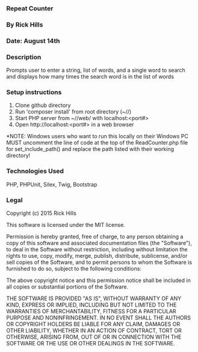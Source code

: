### Repeat Counter
### By Rick Hills
### Date: August 14th
### Description
Prompts user to enter a string, list of words, and a single word to search and displays how many times the search word is in the list of words  

### Setup instructions
1. Clone github directory
2. Run 'composer install' from root directory (~/<directory name>/)
3. Start PHP server from ~/<root>/web/ with localhost:<port#>
4. Open http://localhost:<port#> in a web browser

*NOTE: Windows users who want to run this locally on their Windows PC MUST uncomment the line of code at the top of the ReadCounter.php file for set_include_path() and replace the path listed with their working directory!

### Technologies Used

PHP, PHPUnit, Silex, Twig, Bootstrap

### Legal

Copyright (c) 2015 Rick Hills

This software is licensed under the MIT license.

Permission is hereby granted, free of charge, to any person obtaining a copy
of this software and associated documentation files (the "Software"), to deal
in the Software without restriction, including without limitation the rights
to use, copy, modify, merge, publish, distribute, sublicense, and/or sell
copies of the Software, and to permit persons to whom the Software is
furnished to do so, subject to the following conditions:

The above copyright notice and this permission notice shall be included in
all copies or substantial portions of the Software.

THE SOFTWARE IS PROVIDED "AS IS", WITHOUT WARRANTY OF ANY KIND, EXPRESS OR
IMPLIED, INCLUDING BUT NOT LIMITED TO THE WARRANTIES OF MERCHANTABILITY,
FITNESS FOR A PARTICULAR PURPOSE AND NONINFRINGEMENT. IN NO EVENT SHALL THE
AUTHORS OR COPYRIGHT HOLDERS BE LIABLE FOR ANY CLAIM, DAMAGES OR OTHER
LIABILITY, WHETHER IN AN ACTION OF CONTRACT, TORT OR OTHERWISE, ARISING FROM,
OUT OF OR IN CONNECTION WITH THE SOFTWARE OR THE USE OR OTHER DEALINGS IN
THE SOFTWARE.
